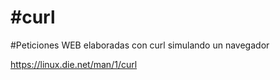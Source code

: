 # #curl

#Peticiones WEB elaboradas con curl simulando un navegador 

https://linux.die.net/man/1/curl
